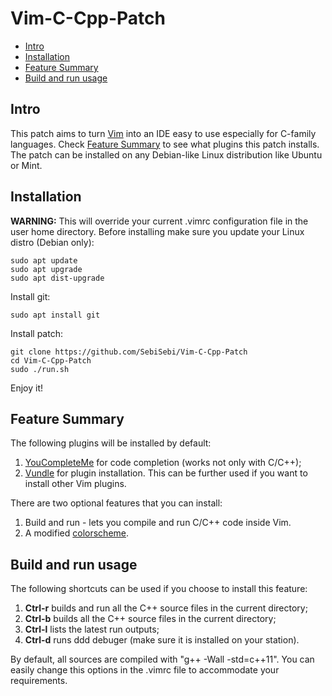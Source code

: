 # Vim-C-Cpp-Patch

- [Intro](#intro)
- [Installation](#installation)
- [Feature Summary](#feature-summary)
- [Build and run usage](#build-and-run-usage)

Intro
-----

This patch aims to turn [Vim](http://www.vim.org/) into an IDE easy to use especially for C-family languages.
Check [Feature Summary](#feature-summary) to see what plugins this patch installs. The patch can be installed
on any Debian-like Linux distribution like Ubuntu or Mint.

Installation
------------

**WARNING:** This will override your current .vimrc configuration file in the user home directory.
Before installing make sure you update your Linux distro (Debian only):

    sudo apt update
    sudo apt upgrade
    sudo apt dist-upgrade

Install git:

    sudo apt install git

Install patch:

    git clone https://github.com/SebiSebi/Vim-C-Cpp-Patch
    cd Vim-C-Cpp-Patch
    sudo ./run.sh

Enjoy it!

Feature Summary
-----

The following plugins will be installed by default:

1. [YouCompleteMe](https://github.com/Valloric/YouCompleteMe) for code completion (works not only with C/C++);
2. [Vundle](https://github.com/VundleVim/Vundle.vim) for plugin installation. This can be further used if you want
to install other Vim plugins.

There are two optional features that you can install:

1. Build and run - lets you compile and run C/C++ code inside Vim.
2. A modified [colorscheme](https://github.com/tpope/vim-vividchalk).


Build and run usage
-----

The following shortcuts can be used if you choose to install this feature:

1. **Ctrl-r** builds and run all the C++ source files in the current directory;
2. **Ctrl-b** builds all the C++ source files in the current directory;
3. **Ctrl-l** lists the latest run outputs;
4. **Ctrl-d** runs ddd debuger (make sure it is installed on your station).

By default, all sources are compiled with "g++ -Wall -std=c++11". You can easily change
this options in the .vimrc file to accommodate your requirements.



